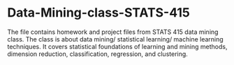 # Data-Mining-class-STATS-415
The file contains homework and project files from STATS 415 data mining class. The class is about data mining/ statistical learning/ machine learning techniques. It covers statistical foundations of learning and mining methods, dimension reduction, classification, regression, and clustering.  
